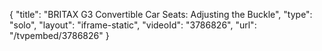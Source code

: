 {
    "title": "BRITAX G3 Convertible Car Seats: Adjusting the Buckle",
    "type": "solo",
    "layout": "iframe-static",
    "videoId": "3786826",
    "url": "\/tvpembed\/3786826"
}